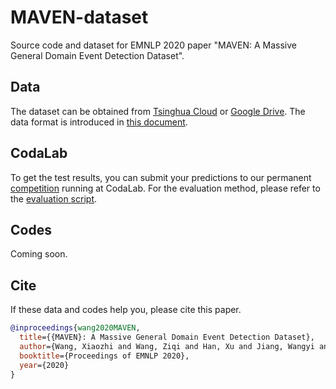 # MAVEN-dataset
Source code and dataset for EMNLP 2020 paper "MAVEN: A Massive General Domain Event Detection Dataset".

## Data

The dataset can be obtained from [Tsinghua Cloud](https://cloud.tsinghua.edu.cn/d/874e0ad810f34272a03b/) or [Google Drive](https://drive.google.com/drive/folders/19Q0lqJE6A98OLnRqQVhbX3e6rG4BVGn8?usp=sharing). The data format is introduced in [this document](DataFormat.md).

## CodaLab

To get the test results, you can submit your predictions to our permanent [competition](https://competitions.codalab.org/competitions/27320) running at CodaLab. For the evaluation method, please refer to the [evaluation script](evaluate.py).

## Codes

Coming soon.

## Cite

If these data and codes help you, please cite this paper.

```bib
@inproceedings{wang2020MAVEN,
  title={{MAVEN}: A Massive General Domain Event Detection Dataset},
  author={Wang, Xiaozhi and Wang, Ziqi and Han, Xu and Jiang, Wangyi and Han, Rong and Liu, Zhiyuan and Li, Juanzi and Li, Peng and Lin, Yankai and Zhou, Jie},
  booktitle={Proceedings of EMNLP 2020},
  year={2020}
}
```



